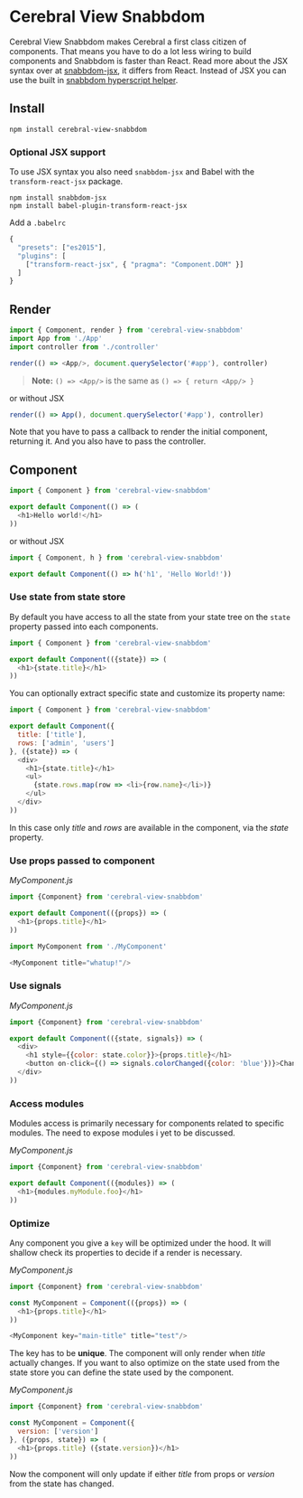 # Cerebral View Snabbdom

Cerebral View Snabbdom makes Cerebral a first class citizen of components. That means you have to do a lot less wiring to build components and Snabbdom is faster than React. Read more about the JSX syntax over at [snabbdom-jsx](https://github.com/yelouafi/snabbdom-jsx), it differs from React. Instead of JSX you can use the built in [snabbdom hyperscript helper](https://github.com/paldepind/snabbdom#snabbdomh).

## Install
```
npm install cerebral-view-snabbdom
```

### Optional JSX support

To use JSX syntax you also need `snabbdom-jsx` and Babel with the `transform-react-jsx` package.

```
npm install snabbdom-jsx
npm install babel-plugin-transform-react-jsx
```

Add a `.babelrc`

```js
{
  "presets": ["es2015"],
  "plugins": [
    ["transform-react-jsx", { "pragma": "Component.DOM" }]
  ]
}
```

## Render

```js
import { Component, render } from 'cerebral-view-snabbdom'
import App from './App'
import controller from './controller'

render(() => <App/>, document.querySelector('#app'), controller)
```

> **Note:** `() => <App/>` is the same as `() => { return <App/> }`

or without JSX

```js
render(() => App(), document.querySelector('#app'), controller)
```

Note that you have to pass a callback to render the initial component, returning it. And you also have to pass the controller.

## Component

```js
import { Component } from 'cerebral-view-snabbdom'

export default Component(() => (
  <h1>Hello world!</h1>
))
```

or without JSX

```js
import { Component, h } from 'cerebral-view-snabbdom'

export default Component(() => h('h1', 'Hello World!'))
```

### Use state from state store
By default you have access to all the state from your state tree on the `state` property passed into each components.

```js
import { Component } from 'cerebral-view-snabbdom'

export default Component(({state}) => (
  <h1>{state.title}</h1>
))
```

You can optionally extract specific state and customize its property name:

```js
import { Component } from 'cerebral-view-snabbdom'

export default Component({
  title: ['title'],
  rows: ['admin', 'users']
}, ({state}) => (
  <div>
    <h1>{state.title}</h1>
    <ul>
      {state.rows.map(row => <li>{row.name}</li>)}
    </ul>
  </div>
))
```
In this case only *title* and *rows* are available in the component, via the *state* property.

### Use props passed to component

*MyComponent.js*
```js
import {Component} from 'cerebral-view-snabbdom'

export default Component(({props}) => (
  <h1>{props.title}</h1>
))
```

```js
import MyComponent from './MyComponent'

<MyComponent title="whatup!"/>
```

### Use signals

*MyComponent.js*
```js
import {Component} from 'cerebral-view-snabbdom'

export default Component(({state, signals}) => (
  <div>
    <h1 style={{color: state.color}}>{props.title}</h1>
    <button on-click={() => signals.colorChanged({color: 'blue'})}>Change color</button>
  </div>
))
```

### Access modules
Modules access is primarily necessary for components related to specific modules. The need to expose modules i yet to be discussed.

*MyComponent.js*
```js
import {Component} from 'cerebral-view-snabbdom'

export default Component(({modules}) => (
  <h1>{modules.myModule.foo}</h1>
))
```

### Optimize
Any component you give a `key` will be optimized under the hood. It will shallow check its properties to decide if a render is necessary.

*MyComponent.js*
```js
import {Component} from 'cerebral-view-snabbdom'

const MyComponent = Component(({props}) => (
  <h1>{props.title}</h1>
))

<MyComponent key="main-title" title="test"/>
```
The key has to be **unique**. The component will only render when *title* actually changes. If you want to also optimize on the state used from the state store you can define the state used by the component.

*MyComponent.js*
```js
import {Component} from 'cerebral-view-snabbdom'

const MyComponent = Component({
  version: ['version']
}, ({props, state}) => (
  <h1>{props.title} ({state.version})</h1>
))
```
Now the component will only update if either *title* from props or *version* from the state has changed.
